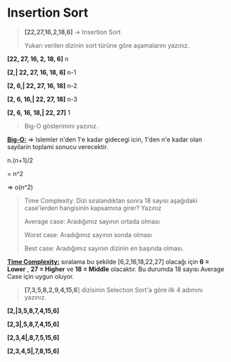 # Insertion Sort

> **[22,27,16,2,18,6]** -> Insertion Sort
>
> Yukarı verilen dizinin sort türüne göre aşamalarını yazınız.

**[22, 27, 16, 2, 18, 6]** n

**[2,| 22, 27, 16, 18, 6]** n-1

**[2, 6,| 22, 27, 16, 18]** n-2

**[2, 6, 16,| 22, 27, 18]** n-3

**[2, 6, 16, 18,| 22, 27]** 1

> Big-O gösterimini yazınız.

<u>**Big-O:**</u> => Islemler n'den 1'e kadar gidecegi icin, 1'den n'e kadar olan sayilarin toplami sonucu verecektir.

n.(n+1)/2 

= n^2

=>  o(n^2)

> Time Complexity: Dizi sıralandıktan sonra 18 sayısı aşağıdaki case'lerden hangisinin kapsamına girer? Yazınız
>
> Average case: Aradığımız sayının ortada olması
>
> Worst case: Aradığımız sayının sonda olması
>
> Best case: Aradığımız sayının dizinin en başında olması.

<u>**Time Complexity:**</u>  sıralama bu şekilde [6,2,16,18,22,27] olacağı için **6 = Lower** , **27 = Higher** ve **18 = Middle** olacaktır.
Bu durumda 18 sayısı Average Case için uygun oluyor.

> **[7,3,5,8,2,9,4,15,6**] dizisinin Selection Sort'a göre ilk 4 adımını yazınız.

**[2,|3,5,8,7,4,15,6]**

**[2,3|,5,8,7,4,15,6]**

**[2,3,4|,8,7,5,15,6]**

**[2,3,4,5|,7,8,15,6]**

